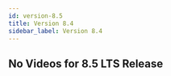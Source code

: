 ```yaml
---
id: version-8.5
title: Version 8.4
sidebar_label: Version 8.4
---
```


<div>

## No Videos for 8.5 LTS Release

<br />
<br />


</div>